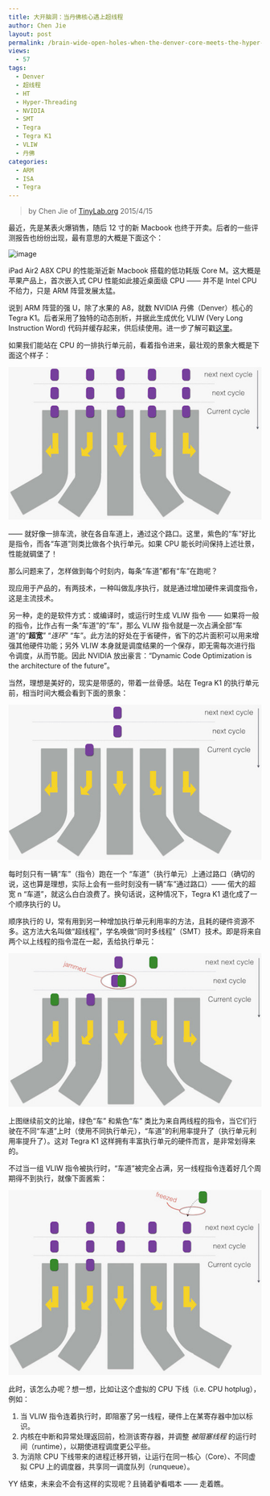 ```yaml
---
title: 大开脑洞：当丹佛核心遇上超线程
author: Chen Jie
layout: post
permalink: /brain-wide-open-holes-when-the-denver-core-meets-the-hyper-threading/
views:
  - 57
tags:
  - Denver
  - 超线程
  - HT
  - Hyper-Threading
  - NVIDIA
  - SMT
  - Tegra
  - Tegra K1
  - VLIW
  - 丹佛
categories:
  - ARM
  - ISA
  - Tegra
---
```


<!-- title: 大开脑洞：当丹佛核心遇上超线程 -->

<!-- %s/!\[image\](/&#038;\/wp-content\/uploads\/2015\/04\// -->

> by Chen Jie of [TinyLab.org][1]
> 2015/4/15

最近，先是某表火爆销售，随后 12 寸的新 Macbook 也终于开卖。后者的一些评测报告也纷纷出现，最有意思的大概是下面这个：

![image][2]

iPad Air2 A8X CPU 的性能渐近新 Macbook 搭载的低功耗版 Core M。这大概是苹果产品上，首次嵌入式 CPU 性能如此接近桌面级 CPU —— 并不是 Intel CPU 不给力，只是 ARM 阵营发展太猛。

说到 ARM 阵营的强 U，除了水果的 A8，就数 NVIDIA 丹佛（Denver）核心的 Tegra K1。后者采用了独特的动态剖析，并据此生成优化 VLIW (Very Long Instruction Word) 代码并缓存起来，供后续使用。进一步了解可戳[这里][3]。

如果我们能站在 CPU 的一排执行单元前，看着指令进来，最壮观的景象大概是下面这个样子：

![image][4]

—— 就好像一排车流，驶在各自车道上，通过这个路口。这里，紫色的“车”好比是指令，而各“车道”则类比做各个执行单元。如果 CPU 能长时间保持上述壮景，性能就碉堡了！

那么问题来了，怎样做到每个时刻内，每条“车道”都有“车”在跑呢？

现应用于产品的，有两技术，一种叫做乱序执行，就是通过增加硬件来调度指令，这是主流技术。

另一种，走的是软件方式：或编译时，或运行时生成 VLIW 指令 —— 如果将一般的指令，比作占有一条“车道”的“车”，那么 VLIW 指令就是一次占满全部“车道”的“**超宽**” “*连环*” “车”。此方法的好处在于省硬件，省下的芯片面积可以用来增强其他硬件功能；另外 VLIW 本身就是调度结果的一个保存，即无需每次进行指令调度，从而节能。因此 NVIDIA 放出豪言：“Dynamic Code Optimization is the architecture of the future”。

当然，理想是美好的，现实是带感的，带着一丝骨感。站在 Tegra K1 的执行单元前，相当时间大概会看到下面的景象：

![image][5]

每时刻只有一辆“车”（指令）跑在一个 “车道”（执行单元）上通过路口（确切的说，这也算是理想，实际上会有一些时刻没有一辆“车”通过路口）—— 偌大的超宽 n “车道”，就这么白白浪费了。换句话说，这种情况下，Tegra K1 退化成了一个顺序执行的 U。

顺序执行的 U，常有用到另一种增加执行单元利用率的方法，且耗的硬件资源不多。这方法大名叫做“超线程”，学名唤做“同时多线程”（SMT）技术。即是将来自两个以上线程的指令混在一起，丢给执行单元：

![image][6]

上图继续前文的比喻，绿色“车” 和紫色“车” 类比为来自两线程的指令，当它们行驶在不同“车道”上时（使用不同执行单元），“车道”的利用率提升了（执行单元利用率提升了）。这对 Tegra K1 这样拥有丰富执行单元的硬件而言，是非常划得来的。

不过当一组 VLIW 指令被执行时，“车道”被完全占满，另一线程指令连着好几个周期得不到执行，就像下面酱紫：

![image][7]

此时，该怎么办呢？想一想，比如让这个虚拟的 CPU 下线（i.e. CPU hotplug），例如：

  1. 当 VLIW 指令连着执行时，即阻塞了另一线程，硬件上在某寄存器中加以标识。
  2. 内核在中断和异常处理返回前，检测该寄存器，并调整 *被阻塞线程* 的运行时间（runtime），以期使进程调度更公平些。
  3. 为消除 CPU 下线带来的进程迁移开销，让运行在同一核心（Core）、不同虚拟 CPU 上的调度器，共享同一调度队列（runqueue）。

YY 结束，未来会不会有这样的实现呢？且骑着驴看唱本 —— 走着瞧。





 [1]: http://tinylab.org
 [2]: http://cdn.macrumors.com/article-new/2015/04/geekbenchmacworld.jpg
 [3]: /nvidia%E9%BB%91%E7%A7%91%E6%8A%80-%E4%B8%B9%E4%BD%9B%E6%A0%B8%E5%BF%83%E6%9D%80%E5%88%B0%EF%BC%81/
 [4]: /wp-content/uploads/2015/04/yy-denver-smt-VLIW.jpg
 [5]: /wp-content/uploads/2015/04/yy-denver-smt-inorder.jpg
 [6]: /wp-content/uploads/2015/04/yy-denver-smt-inorder-with-smt.jpg
 [7]: /wp-content/uploads/2015/04/yy-denver-smt-when-VLIW.jpg
